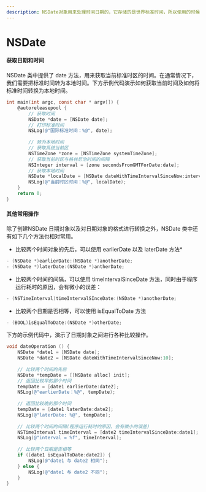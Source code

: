 ```yaml
---
description: NSDate对象用来处理时间日期的，它存储的是世界标准时间，所以使用的时候需要根据不同的时区，将世界世界转换为本地的时间。
---
```


# NSDate

#### 获取日期和时间

NSDate 类中提供了 date 方法，用来获取当前标准时区的时间。在通常情况下，我们需要把标准时间转为本地时间。下方示例代码演示如何获取当前时间及如何将标准时间转换为本地时间。

```objectivec
int main(int argc, const char * argv[]) {
    @autoreleasepool {
        // 获取时间
        NSDate *date = [NSDate date];
        // 打印标准时间
        NSLog(@"国际标准时间：%@", date);
        
        // 转为本地时间
        // 获取系统当前区
        NSTimeZone *zone = [NSTimeZone systemTimeZone];
        // 获取当前时区与格林尼治时间的间隔
        NSInteger interval = [zone secondsFromGMTForDate:date];
        // 获取本地时间
        NSDate *localDate = [NSDate dateWithTimeIntervalSinceNow:interval];
        NSLog(@"当前时区时间：%@", localDate);
    }
    return 0; 
}
```

#### 其他常用操作

除了创建NSDate 日期对象以及对日期对象的格式进行转换之外，NSDate 类中还有如下几个方法也相对常用。

* 比较两个时间对象的先后，可以使用 earlierDate 以及 laterDate 方法\*

```objectivec
- (NSDate *)earlierDate:(NSDate *)anotherDate;
- (NSDate *)laterDate:(NSDate *)antherDate;
```

* 比较两个时间的间隔，可以使用 timeIntervalSinceDate 方法，同时由于程序运行耗时的原因，会有微小的误差：

```objectivec
- (NSTimeInterval)timeIntervalSInceDate:(NSDate *)anotherDate;
```

* 比较两个日期是否相等，可以使用 isEqualToDate 方法

```objectivec
- (BOOL)isEqualToDate:(NSDate *)otherDate;
```

下方的示例代码中，演示了日期对象之间进行各种比较操作。

```objectivec
void dateOperation () {
    NSDate *date1 = [NSDate date];
    NSDate *date2 = [NSDate dateWithTimeIntervalSinceNow:10];
    
    // 比较两个时间的先后
    NSDate *tempDate = [[NSDate alloc] init];
    // 返回比较早的那个时间
    tempDate = [date1 earlierDate:date2];
    NSLog(@"earlierDate：%@", tempDate);
    
    // 返回比较晚的那个时间
    tempDate = [date1 laterDate:date2];
    NSLog(@"laterDate: %@", tempDate);
    
    // 比较两个时间的间隔(程序运行耗时的原因，会有微小的误差)
    NSTimeInterval timeInterval = [date2 timeIntervalSinceDate:date1];
    NSLog(@"interval = %f", timeInterval);
    
    // 比较两个日期是否相等
    if ([date1 isEqualToDate:date2]) {
        NSLog(@"date1 与 date2 相同");
    } else {
        NSLog(@"date1 与 date2 不同");
    }
}
```

